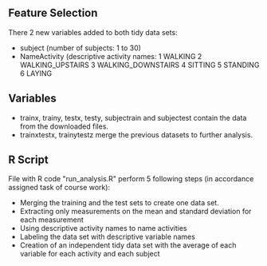 ## Feature Selection 

There 2 new variables added to both tidy data sets:

* subject (number of subjects: 1 to 30)
* NameActivity (descriptive activity names: 1 WALKING
2 WALKING_UPSTAIRS
3 WALKING_DOWNSTAIRS
4 SITTING
5 STANDING
6 LAYING

## Variables 

* trainx, trainy, testx, testy, subjectrain and subjectest contain the data from the downloaded files.
* trainxtestx, trainytestz merge the previous datasets to further analysis.

## R Script

File with R code "run_analysis.R" perform 5 following steps (in accordance assigned task of course work):

- Merging the training and the test sets to create one data set.
- Extracting only measurements on the mean and standard deviation for each measurement
- Using descriptive activity names to name activities
- Labeling the data set with descriptive variable names
- Creation of an independent tidy data set with the average of each variable for each activity and each subject

